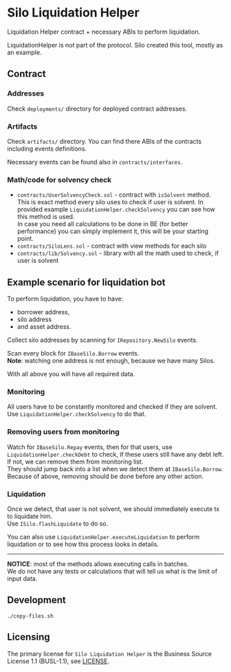 # Silo Liquidation Helper

Liquidation Helper contract + necessary ABIs to perform liquidation.

LiquidationHelper is not part of the protocol. Silo created this tool, mostly as an example.

## Contract

### Addresses
Check `deployments/` directory for deployed contract addresses.  

### Artifacts
Check `artifacts/` directory. 
You can find there ABIs of the contracts including events definitions.

Necessary events can be found also in `contracts/interfaces`.

### Math/code for solvency check
- `contracts/UserSolvencyCheck.sol` - contract with `isSolvent` method. This is exact method every silo uses
  to check if user is solvent. In provided example `LiquidationHelper.checkSolvency` you can see how this method is 
  used.  
  In case you need all calculations to be done in BE (for better performance) you can simply implement it, this will be 
  your starting point.
- `contracts/SiloLens.sol` - contract with view methods for each silo
- `contracts/lib/Solvency.sol` - library with all the math used to check, if user is solvent

## Example scenario for liquidation bot

To perform liquidation, you have to have: 
- borrower address, 
- silo address 
- and asset address.

Collect silo addresses by scanning for `IRepository.NewSilo` events.

Scan every block for `IBaseSilo.Borrow` events.  
**Note**: watching one address is not enough, because we have many Silos.

With all above you will have all required data.

### Monitoring

All users have to be constantly monitored and checked if they are solvent.
Use `LiquidationHelper.checkSolvency` to do that.

### Removing users from monitoring

Watch for `IBaseSilo.Repay` events, then for that users, use `LiquidationHelper.checkDebt` to check,
if these users still have any debt left. If not, we can remove them from monitoring list.  
They should jump back into a list when we detect them at `IBaseSilo.Borrow`.
Because of above, removing should be done before any other action.

### Liquidation

Once we detect, that user is not solvent, we should immediately execute tx to liquidate him.  
Use `ISilo.flashLiquidate` to do so. 

You can also use `LiquidationHelper.executeLiquidation` to perform liquidation 
or to see how this process looks in details.

---

**NOTICE**: most of the methods allows executing calls in batches.  
We do not have any tests or calculations that will tell us what is the limit of input data.

## Development

```shell
./copy-files.sh
```

## Licensing

The primary license for `Silo Liquidation Helper` is the Business Source License 1.1 (BUSL-1.1), 
see [LICENSE](./LICENSE).
